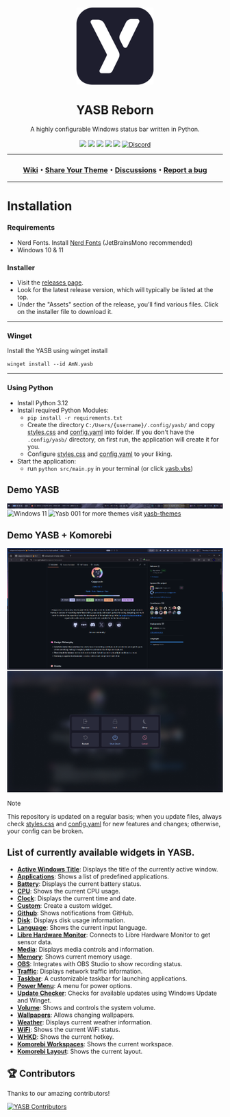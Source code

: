 <p align="center"><img src="https://raw.githubusercontent.com/amnweb/yasb/main/src/assets/images/app_icon.png" width="180"></p>
<h1 align="center">YASB Reborn</h1>
<p align="center">
  A highly configurable Windows status bar written in Python.
  <br><br>
  <a href="https://opensource.org/licenses/MIT"><img src="https://img.shields.io/badge/License-MIT-yellow.svg"></a>
  <a href="https://github.com/amnweb/yasb"><img src="https://img.shields.io/github/languages/top/amnweb/yasb"></a>
  <a href="https://github.com/amnweb/yasb/issues"><img src="https://img.shields.io/github/issues/amnweb/yasb?label=Issues"></a>
  <a href="https://github.com/amnweb/yasb/releases"><img src="https://img.shields.io/github/downloads/amnweb/yasb/total?label=Total%20Downloads"></a>
  <a href="https://github.com/amnweb/yasb/releases/latest"><img src="https://img.shields.io/github/v/release/amnweb/yasb?label=Latest%20Release"></a>
  <a href="https://discord.gg/Db6t9bUnQn" title="Discord"><img alt="Discord" src="https://img.shields.io/discord/898554690126630914?label=Discord&cacheSeconds=600"></a>
</p>

***

<h3 align="center">
<a href="https://github.com/amnweb/yasb/wiki">Wiki</a>・<a href="https://github.com/amnweb/yasb-themes">Share Your Theme</a>・<a href="https://github.com/amnweb/yasb/discussions">Discussions</a>・<a href="https://github.com/amnweb/yasb/issues">Report a bug</a>
</h3>

***

# Installation

### Requirements
- Nerd Fonts. Install [Nerd Fonts](https://www.nerdfonts.com/font-downloads) (JetBrainsMono recommended)
- Windows 10 & 11

### Installer
- Visit the [releases page](https://github.com/amnweb/yasb/releases).
- Look for the latest release version, which will typically be listed at the top.
- Under the "Assets" section of the release, you’ll find various files. Click on the installer file to download it.

***

### Winget
Install the YASB using winget install
```
winget install --id AmN.yasb
```
***

### Using Python
- Install Python 3.12
- Install required Python Modules:
  - `pip install -r requirements.txt`
  - Create the directory `C:/Users/{username}/.config/yasb/` and copy [styles.css](src/styles.css) and [config.yaml](src/config.yaml) into folder. If you don't have the `.config/yasb/` directory, on first run, the application will create it for you.
  - Configure [styles.css](src/styles.css) and [config.yaml](src/config.yaml) to your liking.
- Start the application:
  - run `python src/main.py` in your terminal (or click [yasb.vbs](src/yasb.vbs))



## Demo YASB
![Reborn](demo/demo3.png)
![Windows 11](https://raw.githubusercontent.com/amnweb/yasb-themes/refs/heads/main/themes/7d3895d4-454b-40db-a2f9-44a238d5793b/image.png)
![Yasb 001](https://raw.githubusercontent.com/amnweb/yasb-themes/refs/heads/main/themes/61e6a045-e090-4f33-a41b-6938702eb446/image.png)
for more themes visit [yasb-themes](https://github.com/amnweb/yasb-themes)
## Demo YASB + Komorebi
![Theme Catppuccin Mocha](demo/demo.png)
![Theme Catppuccin Mocha](demo/demo2.png)

> [!NOTE]  
> This repository is updated on a regular basis; when you update files, always check [styles.css](src/styles.css) and [config.yaml](src/config.yaml) for new features and changes; otherwise, your config can be broken.


## List of currently available widgets in YASB.

- **[Active Windows Title](https://github.com/amnweb/yasb/wiki/(Widget)-Active-Windows-Title)**: Displays the title of the currently active window.
- **[Applications](https://github.com/amnweb/yasb/wiki/(Widget)-Applications)**: Shows a list of predefined applications.
- **[Battery](https://github.com/amnweb/yasb/wiki/(Widget)-Battery)**: Displays the current battery status.
- **[CPU](https://github.com/amnweb/yasb/wiki/(Widget)-CPU)**: Shows the current CPU usage.
- **[Clock](https://github.com/amnweb/yasb/wiki/(Widget)-Clock)**: Displays the current time and date.
- **[Custom](https://github.com/amnweb/yasb/wiki/(Widget)-Custom)**: Create a custom widget.
- **[Github](https://github.com/amnweb/yasb/wiki/(Widget)-Github)**: Shows notifications from GitHub.
- **[Disk](https://github.com/amnweb/yasb/wiki/(Widget)-Disk)**: Displays disk usage information.
- **[Language](https://github.com/amnweb/yasb/wiki/(Widget)-Language)**: Shows the current input language.
- **[Libre Hardware Monitor](https://github.com/amnweb/yasb/wiki/(Widget)-Libre-HW-Monitor)**: Connects to Libre Hardware Monitor to get sensor data.
- **[Media](https://github.com/amnweb/yasb/wiki/(Widget)-Media)**: Displays media controls and information.
- **[Memory](https://github.com/amnweb/yasb/wiki/(Widget)-Memory)**: Shows current memory usage.
- **[OBS](https://github.com/amnweb/yasb/wiki/(Widget)-Obs)**: Integrates with OBS Studio to show recording status.
- **[Traffic](https://github.com/amnweb/yasb/wiki/(Widget)-Traffic)**: Displays network traffic information.
- **[Taskbar](https://github.com/amnweb/yasb/wiki/(Widget)-Taskbar)**: A customizable taskbar for launching applications.
- **[Power Menu](https://github.com/amnweb/yasb/wiki/(Widget)-Power-Menu)**: A menu for power options.
- **[Update Checker](https://github.com/amnweb/yasb/wiki/(Widget)-Update-Check)**: Checks for available updates using Windows Update and Winget.
- **[Volume](https://github.com/amnweb/yasb/wiki/(Widget)-Volume)**: Shows and controls the system volume.
- **[Wallpapers](https://github.com/amnweb/yasb/wiki/(Widget)-Wallpapers)**: Allows changing wallpapers.
- **[Weather](https://github.com/amnweb/yasb/wiki/(Widget)-Weather)**: Displays current weather information.
- **[WiFi](https://github.com/amnweb/yasb/wiki/(Widget)-WiFi)**: Shows the current WiFi status.
- **[WHKD](https://github.com/amnweb/yasb/wiki/(Widget)-Whkd)**: Shows the current hotkey.
- **[Komorebi Workspaces](https://github.com/amnweb/yasb/wiki/(Widget)-Komorebi-Workspaces)**: Shows the current workspace.
- **[Komorebi Layout](https://github.com/amnweb/yasb/wiki/(Widget)-Komorebi-Layout)**: Shows the current layout.


## 🏆 Contributors
Thanks to our amazing contributors!

[![YASB Contributors](https://contrib.rocks/image?repo=amnweb/yasb)](https://github.com/amnweb/yasb/graphs/contributors)
